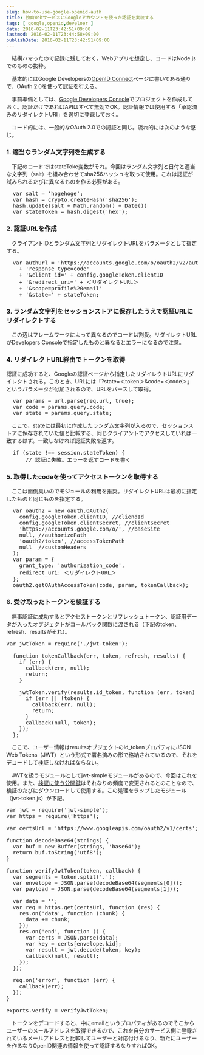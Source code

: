```yaml
---
slug: how-to-use-google-openid-auth
title: 独自WebサービスにGoogleアカウントを使った認証を実装する
tags: [ google,openid,develoer ]
date: 2016-02-11T23:42:51+09:00
lastmod: 2016-02-11T23:44:58+09:00
publishDate: 2016-02-11T23:42:51+09:00
---
```


<p>　結構ハマったので記録に残しておく。Webアプリを想定し、コードはNode.jsでのものの抜粋。</p>

<p>　基本的にはGoogle Developersの<a href='https://developers.google.com/identity/protocols/OpenIDConnect'>OpenID Connect</a>ページに書いてある通りで、OAuth 2.0を使って認証を行える。</p>

<p>　事前準備としては、<A href="https://console.developers.google.com/home/dashboard">Google Developers Console</a>でプロジェクトを作成しておく。認証だけであればAPIはすべて無効でOK。認証情報では使用する「承認済みのリダイレクトURI」を適切に登録しておく。</p>

<p>　コード的には、一般的なOAuth 2.0での認証と同じ。流れ的には次のような感じ。</p>

<h3>1. 適当なランダム文字列を生成する</h3>

<p>　下記のコードではstateToke変数がそれ。今回はランダム文字列と日付と適当な文字列（salt）を組み合わせてsha256ハッシュを取って使用。これは認証が試みられるたびに異なるものを作る必要がある。</p>

<pre>
  var salt = 'hogehoge';
  var hash = crypto.createHash('sha256');
  hash.update(salt + Math.random() + Date())
  var stateToken = hash.digest('hex');
</pre>

<h3>2. 認証URLを作成</h3>

<P>　クライアントIDとランダム文字列とリダイレクトURLをパラメータとして指定する。</P>
<pre>
  var authUrl = 'https://accounts.google.com/o/oauth2/v2/auth?'
    + 'response_type=code'
    + '&client_id=' + config.googleToken.clientID
    + '&redirect_uri=' + ＜リダイレクトURL＞
    + '&scope=profile%20email'
    + '&state=' + stateToken;
</pre>

<h3>3. ランダム文字列をセッションストアに保存したうえで認証URLにリダイレクトする</h3>

<p>　この辺はフレームワークによって異なるのでコードは割愛。リダイレクトURLがDevelopers Consoleで指定したものと異なるとエラーになるので注意。</p>

<h3>4. リダイレクトURL経由でトークンを取得</h3>

   認証に成功すると、Googleの認証ページから指定したリダイレクトURLにリダイレクトされる。このとき、URLには「?state=＜token＞&code=＜code＞」というパラメータが付加されるので、URLをパースして取得。

<pre>
  var params = url.parse(req.url, true);
  var code = params.query.code;
  var state = params.query.state;
</pre>

<p>　ここで、stateには最初に作成したランダム文字列が入るので、セッションストアに保存されていた値と比較する、同じクライアントでアクセスしていれば一致するはず。一致しなければ認証失敗を返す。</p>

<pre>
  if (state !== session.stateToken) {
      // 認証に失敗。エラーを返すコードを書く
</pre>

<h3>5. 取得したcodeを使ってアクセストークンを取得する</h3>

<P>　ここは面倒臭いのでモジュールの利用を推奨。リダイレクトURLは最初に指定したものと同じものを指定する。</P>

<pre>
  var oauth2 = new oauth.OAuth2(
    config.googleToken.clientID, //cliendId
    config.googleToken.clientSecret, //clientSecret
    'https://accounts.google.com/o/', //baseSite
    null, //authorizePath
    'oauth2/token', //accessTokenPath
    null  //customHeaders
  );
  var param = {
    grant_type: 'authorization_code',
    redirect_uri: ＜リダイレクトURL＞
  };
  oauth2.getOAuthAccessToken(code, param, tokenCallback);
</pre>

<h3>6. 受け取ったトークンを検証する</h3>
<p>　無事認証に成功するとアクセストークンとリフレッシュトークン、認証用データが入ったオブジェクトがコールバック関数に渡される（下記のtoken、refresh、resultsがそれ）。</p>

<pre>
var jwtToken = require('./jwt-token');

  function tokenCallback(err, token, refresh, results) {
    if (err) {
      callback(err, null);
      return;
    }

    jwtToken.verify(results.id_token, function (err, token) {
      if (err || !token) {
        callback(err, null);
        return;
      }
      callback(null, token);
    });
  };
</pre>

<p>　ここで、ユーザー情報はresultsオブジェクトのid_tokenプロパティにJSON Web Tokens（JWT）という形式で署名済みの形で格納されているので、それをデコードして検証しなければならない。</p>

<p>　JWTを扱うモジュールとしてjwt-simpleモジュールがあるので、今回はこれを使用。また、<A href="https://www.googleapis.com/oauth2/v1/certs">検証に使う公開鍵</a>はそれなりの頻度で変更されるとのことなので、検証のたびにダウンロードして使用する。この処理をラップしたモジュール（jwt-token.js）が下記。</p>

<pre>
var jwt = require('jwt-simple');
var https = require('https');

var certsUrl = 'https://www.googleapis.com/oauth2/v1/certs';

function decodeBase64(strings) {
  var buf = new Buffer(strings, 'base64');
  return buf.toString('utf8');
}

function verifyJwtToken(token, callback) {
  var segments = token.split('.');
  var envelope = JSON.parse(decodeBase64(segments[0]));
  var payload = JSON.parse(decodeBase64(segments[1]));

  var data = '';
  var req = https.get(certsUrl, function (res) {
    res.on('data', function (chunk) {
      data += chunk;
    });
    res.on('end', function () {
      var certs = JSON.parse(data);
      var key = certs[envelope.kid];
      var result = jwt.decode(token, key);
      callback(null, result);
    });
  });

  req.on('error', function (err) {
    callback(err);
  });
}  

exports.verify = verifyJwtToken;
</pre>

<p>　トークンをデコードすると、中にemailというプロパティがあるのでそこからユーザーのメールアドレスを取得できるので、これを自分のサービス側に登録されているメールアドレスと比較してユーザーと対応付けるなり、新たにユーザーを作るなりOpenID関連の情報を使って認証するなりすればOK。</p>

